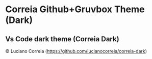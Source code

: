 # Correia Github+Gruvbox Theme (Dark)

## Vs Code dark theme (Correia Dark)

&copy; Luciano Correia (https://github.com/lucianocorreia/correia-dark)

